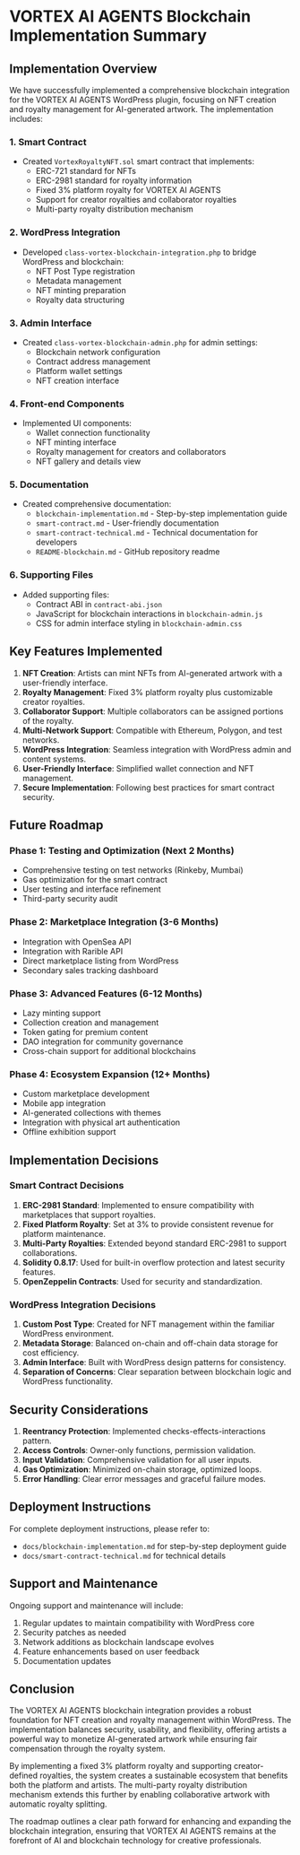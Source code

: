 # VORTEX AI AGENTS Blockchain Implementation Summary

## Implementation Overview

We have successfully implemented a comprehensive blockchain integration for the VORTEX AI AGENTS WordPress plugin, focusing on NFT creation and royalty management for AI-generated artwork. The implementation includes:

### 1. Smart Contract
- Created `VortexRoyaltyNFT.sol` smart contract that implements:
  - ERC-721 standard for NFTs
  - ERC-2981 standard for royalty information
  - Fixed 3% platform royalty for VORTEX AI AGENTS
  - Support for creator royalties and collaborator royalties
  - Multi-party royalty distribution mechanism

### 2. WordPress Integration
- Developed `class-vortex-blockchain-integration.php` to bridge WordPress and blockchain:
  - NFT Post Type registration
  - Metadata management
  - NFT minting preparation
  - Royalty data structuring

### 3. Admin Interface
- Created `class-vortex-blockchain-admin.php` for admin settings:
  - Blockchain network configuration
  - Contract address management
  - Platform wallet settings
  - NFT creation interface

### 4. Front-end Components
- Implemented UI components:
  - Wallet connection functionality
  - NFT minting interface
  - Royalty management for creators and collaborators
  - NFT gallery and details view

### 5. Documentation
- Created comprehensive documentation:
  - `blockchain-implementation.md` - Step-by-step implementation guide
  - `smart-contract.md` - User-friendly documentation
  - `smart-contract-technical.md` - Technical documentation for developers
  - `README-blockchain.md` - GitHub repository readme

### 6. Supporting Files
- Added supporting files:
  - Contract ABI in `contract-abi.json`
  - JavaScript for blockchain interactions in `blockchain-admin.js`
  - CSS for admin interface styling in `blockchain-admin.css`

## Key Features Implemented

1. **NFT Creation**: Artists can mint NFTs from AI-generated artwork with a user-friendly interface.
2. **Royalty Management**: Fixed 3% platform royalty plus customizable creator royalties.
3. **Collaborator Support**: Multiple collaborators can be assigned portions of the royalty.
4. **Multi-Network Support**: Compatible with Ethereum, Polygon, and test networks.
5. **WordPress Integration**: Seamless integration with WordPress admin and content systems.
6. **User-Friendly Interface**: Simplified wallet connection and NFT management.
7. **Secure Implementation**: Following best practices for smart contract security.

## Future Roadmap

### Phase 1: Testing and Optimization (Next 2 Months)
- Comprehensive testing on test networks (Rinkeby, Mumbai)
- Gas optimization for the smart contract
- User testing and interface refinement
- Third-party security audit

### Phase 2: Marketplace Integration (3-6 Months)
- Integration with OpenSea API
- Integration with Rarible API
- Direct marketplace listing from WordPress
- Secondary sales tracking dashboard

### Phase 3: Advanced Features (6-12 Months)
- Lazy minting support
- Collection creation and management
- Token gating for premium content
- DAO integration for community governance
- Cross-chain support for additional blockchains

### Phase 4: Ecosystem Expansion (12+ Months)
- Custom marketplace development
- Mobile app integration
- AI-generated collections with themes
- Integration with physical art authentication
- Offline exhibition support

## Implementation Decisions

### Smart Contract Decisions
1. **ERC-2981 Standard**: Implemented to ensure compatibility with marketplaces that support royalties.
2. **Fixed Platform Royalty**: Set at 3% to provide consistent revenue for platform maintenance.
3. **Multi-Party Royalties**: Extended beyond standard ERC-2981 to support collaborations.
4. **Solidity 0.8.17**: Used for built-in overflow protection and latest security features.
5. **OpenZeppelin Contracts**: Used for security and standardization.

### WordPress Integration Decisions
1. **Custom Post Type**: Created for NFT management within the familiar WordPress environment.
2. **Metadata Storage**: Balanced on-chain and off-chain data storage for cost efficiency.
3. **Admin Interface**: Built with WordPress design patterns for consistency.
4. **Separation of Concerns**: Clear separation between blockchain logic and WordPress functionality.

## Security Considerations

1. **Reentrancy Protection**: Implemented checks-effects-interactions pattern.
2. **Access Controls**: Owner-only functions, permission validation.
3. **Input Validation**: Comprehensive validation for all user inputs.
4. **Gas Optimization**: Minimized on-chain storage, optimized loops.
5. **Error Handling**: Clear error messages and graceful failure modes.

## Deployment Instructions

For complete deployment instructions, please refer to:
- `docs/blockchain-implementation.md` for step-by-step deployment guide
- `docs/smart-contract-technical.md` for technical details

## Support and Maintenance

Ongoing support and maintenance will include:
1. Regular updates to maintain compatibility with WordPress core
2. Security patches as needed
3. Network additions as blockchain landscape evolves
4. Feature enhancements based on user feedback
5. Documentation updates

## Conclusion

The VORTEX AI AGENTS blockchain integration provides a robust foundation for NFT creation and royalty management within WordPress. The implementation balances security, usability, and flexibility, offering artists a powerful way to monetize AI-generated artwork while ensuring fair compensation through the royalty system.

By implementing a fixed 3% platform royalty and supporting creator-defined royalties, the system creates a sustainable ecosystem that benefits both the platform and artists. The multi-party royalty distribution mechanism extends this further by enabling collaborative artwork with automatic royalty splitting.

The roadmap outlines a clear path forward for enhancing and expanding the blockchain integration, ensuring that VORTEX AI AGENTS remains at the forefront of AI and blockchain technology for creative professionals. 